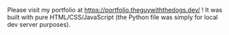 Please visit my portfolio at https://portfolio.theguywiththedogs.dev/ !
It was built with pure HTML/CSS/JavaScript (the Python file was simply for local dev server purposes).
